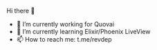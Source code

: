 Hi there 👋

- 🔭 I’m currently working for Quovai
- 🌱 I’m currently learning Elixir/Phoenix LiveView
- 📫 How to reach me: t.me/revdep

